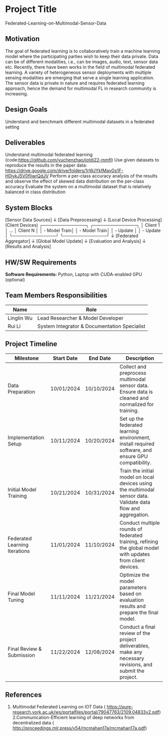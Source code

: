 # Project Title
Federated-Learning-on-Multimodal-Sensor-Data

## Motivation
The goal of federated learning is to collaboratively train a machine learning model
where the participating parties wish to keep their data private. Data can be of different modalities,
i.e., can be images, audio, text, sensor data etc. Recently, there have been works in the field of
multimodal federated learning. A variety of heterogeneous sensor deployments with multiple
sensing modalities are emerging that serve a single learning application. The sensor data is private
in nature and requires federated learning approach, hence the demand for multimodal FL in
research community is increasing.

## Design Goals
Understand and benchmark different multimodal datasets in a federated setting

## Deliverables
Understand multimodal federated learning (code:https://github.com/yuchenzhao/iotdi22-mmfl)
Use given datasets to reproduce the results in the paper data: https://drive.google.com/drive/folders/1rWJYkfMavGs1F-H0jykJ5V0fIiwrQdJV
Perform a per-class accuracy analysis of the results and observe the effect of skewed data distribution on the per-class accuracy
Evaluate the system on a multimodal dataset that is relatively balanced in class distribution

## System Blocks
   [Sensor Data Sources]
            ↓
    [Data Preprocessing]
            ↓
    [Local Device Processing]
          (Client Devices)
  ┌──────────────┐         ┌──────────────┐
  │ Client 1     │  ...    │ Client N     │
  │ - Model Train│         │ - Model Train│
  │ - Update     │         │ - Update     │
  └──────────────┘         └──────────────┘
            ↓
     [Federated Aggregator]
            ↓
       [Global Model Update]
            ↓
     [Evaluation and Analysis]
            ↓
       [Results and Analysis]


## HW/SW Requirements

**Software Requirements:**
Python, Laptop with CUDA-enabled GPU (optional)

## Team Members Responsibilities
| Name       | Role               |
|------------|---------------------|
| Linglin Wu | Lead Researcher & Model Developer  |
| Rui Li     | System Integrator & Documentation Specialist   |


## Project Timeline
| Milestone  | Start Date | End Date | Description              |
|------------|------------|----------|--------------------------|
| Data Preparation    | 10/01/2024 | 10/10/2024 | Collect and preprocess multimodal sensor data. Ensure data is cleaned and normalized for training.          |
| Implementation Setup    | 10/11/2024 | 10/20/2024 | Set up the federated learning environment, install required software, and ensure GPU compatibility.          |
| Initial Model Training    | 10/21/2024 | 10/31/2024 | Train the initial model on local devices using the multimodal sensor data. Validate data flow and aggregation.              |
| Federated Learning Iterations    | 11/01/2024 | 11/10/2024 | Conduct multiple rounds of federated training, refining the global model with updates from client devices.              |
| Final Model Tuning    | 11/11/2024 | 11/21/2024 | Optimize the model parameters based on evaluation results and prepare the final model.              |
| Final Review & Submission    | 11/22/2024 | 12/08/2024 | Conduct a final review of the project deliverables, make any necessary revisions, and submit the project.|

## References
1. Multimodal Federated Learning on IOT Data ( https://pure-research.york.ac.uk/ws/portalfiles/portal/79047763/2109.04833v2.pdf)
2.Communication-Efficient learning of deep networks from decentralized data ( http://proceedings.mlr.press/v54/mcmahan17a/mcmahan17a.pdf)
